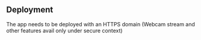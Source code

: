 ## Deployment

The app needs to be deployed with an HTTPS domain (Webcam stream and other features avail only under secure context)
